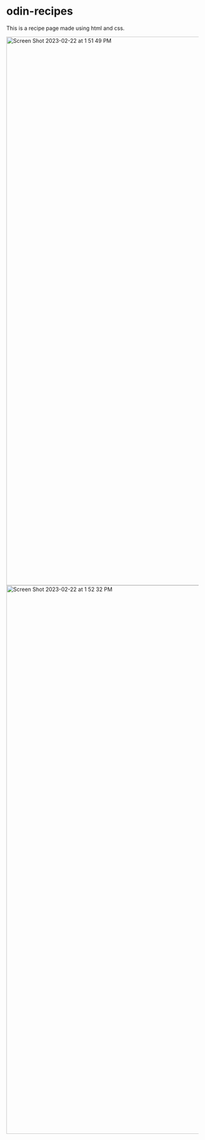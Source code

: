 # odin-recipes
This is a recipe page made using html and css.

<img width="1439" alt="Screen Shot 2023-02-22 at 1 51 49 PM" src="https://user-images.githubusercontent.com/93859178/220772160-ce701b4c-80a9-4f81-81b0-b97d11713969.png">
<img width="1439" alt="Screen Shot 2023-02-22 at 1 52 32 PM" src="https://user-images.githubusercontent.com/93859178/220772194-fbb3f76e-80be-4c90-ad79-6c4f2ef9864b.png">
